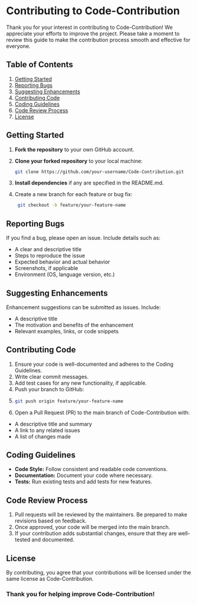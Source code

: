 # Contributing to Code-Contribution

Thank you for your interest in contributing to Code-Contribution! We appreciate your efforts to improve the project. Please take a moment to review this guide to make the contribution process smooth and effective for everyone.

## Table of Contents
1. [Getting Started](#getting-started)
2. [Reporting Bugs](#reporting-bugs)
3. [Suggesting Enhancements](#suggesting-enhancements)
4. [Contributing Code](#contributing-code)
5. [Coding Guidelines](#coding-guidelines)
6. [Code Review Process](#code-review-process)
7. [License](#license)

## Getting Started

1. **Fork the repository** to your own GitHub account.
2. **Clone your forked repository** to your local machine:

   ```bash
   git clone https://github.com/your-username/Code-Contribution.git
4. **Install dependencies** if any are specified in the README.md.
5. Create a new branch for each feature or bug fix:
   
   ```bash
    git checkout -b feature/your-feature-name
## Reporting Bugs
If you find a bug, please open an issue. Include details such as:

- A clear and descriptive title
- Steps to reproduce the issue
- Expected behavior and actual behavior
- Screenshots, if applicable
- Environment (OS, language version, etc.)

## Suggesting Enhancements
Enhancement suggestions can be submitted as issues. Include:

- A descriptive title
- The motivation and benefits of the enhancement
- Relevant examples, links, or code snippets
## Contributing Code
1. Ensure your code is well-documented and adheres to the Coding Guidelines.
2. Write clear commit messages.
3. Add test cases for any new functionality, if applicable.
4. Push your branch to GitHub:
5. 
   ```bash
   git push origin feature/your-feature-name

6. Open a Pull Request (PR) to the main branch of Code-Contribution with:
- A descriptive title and summary
- A link to any related issues
- A list of changes made
## Coding Guidelines
- **Code Style:** Follow consistent and readable code conventions.
- **Documentation:** Document your code where necessary.
- **Tests:** Run existing tests and add tests for new features.
## Code Review Process
1. Pull requests will be reviewed by the maintainers. Be prepared to make revisions based on feedback.
2. Once approved, your code will be merged into the main branch.
3. If your contribution adds substantial changes, ensure that they are well-tested and documented.
## License
By contributing, you agree that your contributions will be licensed under the same license as Code-Contribution.

### Thank you for helping improve Code-Contribution!
